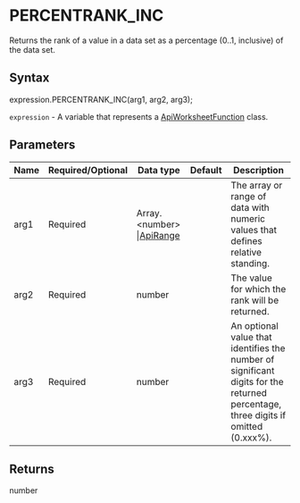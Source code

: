 # PERCENTRANK_INC

Returns the rank of a value in a data set as a percentage (0..1, inclusive) of the data set.

## Syntax

expression.PERCENTRANK_INC(arg1, arg2, arg3);

`expression` - A variable that represents a [ApiWorksheetFunction](../ApiWorksheetFunction.md) class.

## Parameters

| **Name** | **Required/Optional** | **Data type** | **Default** | **Description** |
| ------------- | ------------- | ------------- | ------------- | ------------- |
| arg1 | Required | Array.&lt;number&gt; &#124;[ApiRange](../../ApiRange/ApiRange.md) |  | The array or range of data with numeric values that defines relative standing. |
| arg2 | Required | number |  | The value for which the rank will be returned. |
| arg3 | Required | number |  | An optional value that identifies the number of significant digits for the returned percentage, three digits if omitted (0.xxx%). |

## Returns

number